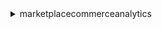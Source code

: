 <details>

<summary>
marketplacecommerceanalytics
</summary>

- <details><summary>generate-data-set</summary>

  * --data-set-type
  * --data-set-publication-date
  * --role-name-arn
  * --destination-s3-bucket-name
  * --destination-s3-prefix
  * --sns-topic-arn
  * --customer-defined-values
  * --cli-input-json
  * --cli-input-yaml
  * --generate-cli-skeleton


- <details><summary>help</summary>

  * 


- <details><summary>start-support-data-export</summary>

  * --data-set-type
  * --from-date
  * --role-name-arn
  * --destination-s3-bucket-name
  * --destination-s3-prefix
  * --sns-topic-arn
  * --customer-defined-values
  * --cli-input-json
  * --cli-input-yaml
  * --generate-cli-skeleton


</details>


